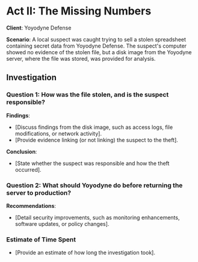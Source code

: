 # Act II: The Missing Numbers

**Client**: Yoyodyne Defense

**Scenario**: A local suspect was caught trying to sell a stolen spreadsheet containing secret data from Yoyodyne Defense. The suspect's computer showed no evidence of the stolen file, but a disk image from the Yoyodyne server, where the file was stored, was provided for analysis.

## Investigation

### Question 1: How was the file stolen, and is the suspect responsible?

**Findings**:
- [Discuss findings from the disk image, such as access logs, file modifications, or network activity].
- [Provide evidence linking (or not linking) the suspect to the theft].

**Conclusion**:
- [State whether the suspect was responsible and how the theft occurred].

### Question 2: What should Yoyodyne do before returning the server to production?

**Recommendations**:
- [Detail security improvements, such as monitoring enhancements, software updates, or policy changes].

### Estimate of Time Spent
- [Provide an estimate of how long the investigation took].

